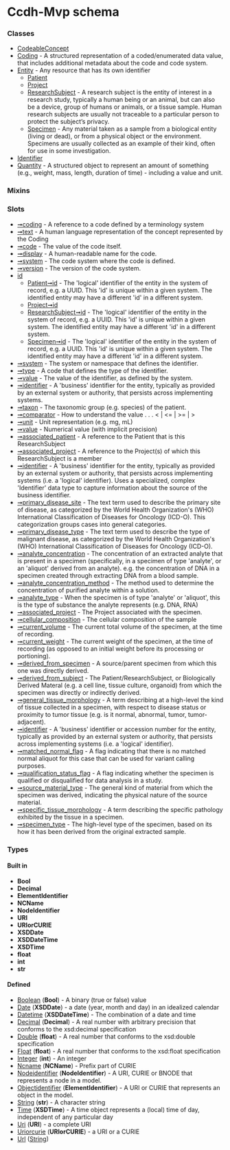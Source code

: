 
# Ccdh-Mvp schema





### Classes

 * [CodeableConcept](classes/CodeableConcept.md)
 * [Coding](classes/Coding.md) - A structured representation of a coded/enumerated data value, that includes additional metadata about the code and code system.
 * [Entity](classes/Entity.md) - Any resource that has its own identifier
     * [Patient](classes/Patient.md)
     * [Project](classes/Project.md)
     * [ResearchSubject](classes/ResearchSubject.md) - A research subject is the entity of interest in a research study, typically a human being or an animal, but can also be a device, group of humans or animals, or a tissue sample. Human research subjects are usually not traceable to a particular person to protect the subject’s privacy.
     * [Specimen](classes/Specimen.md) - Any material taken as a sample from a biological entity (living or dead), or from a physical object or the environment. Specimens are usually collected as an example of their kind, often for use in some investigation.
 * [Identifier](classes/Identifier.md)
 * [Quantity](classes/Quantity.md) - A structured object to represent an amount of something (e.g., weight, mass, length, duration of time) - including a value and unit.

### Mixins


### Slots

 * [➞coding](slots/codeableConcept__coding.md) - A reference to a code defined by a terminology system
 * [➞text](slots/codeableConcept__text.md) - A human language representation of the concept represented by the Coding
 * [➞code](slots/coding__code.md) - The value of the code itself.
 * [➞display](slots/coding__display.md) - A human-readable name for the code.
 * [➞system](slots/coding__system.md) - The code system where the code is defined.
 * [➞version](slots/coding__version.md) - The version of the code system.
 * [id](slots/id.md)
     * [Patient➞id](slots/Patient_id.md) - The 'logical' identifier of the entity in the system of record, e.g. a UUID.  This 'id' is unique within a given system. The identified entity may have a different 'id' in a different system.
     * [Project➞id](slots/Project_id.md)
     * [ResearchSubject➞id](slots/ResearchSubject_id.md) - The 'logical' identifier of the entity in the system of record, e.g. a UUID.  This 'id' is unique within a given system. The identified entity may have a different 'id' in a different system.
     * [Specimen➞id](slots/Specimen_id.md) - The 'logical' identifier of the entity in the system of record, e.g. a UUID.  This 'id' is unique within a given system. The identified entity may have a different 'id' in a different system.
 * [➞system](slots/identifier__system.md) - The system or namespace that defines the identifier.
 * [➞type](slots/identifier__type.md) - A code that defines the type of the identifier.
 * [➞value](slots/identifier__value.md) - The value of the identifier, as defined by the system.
 * [➞identifier](slots/patient__identifier.md) - A 'business' identifier for the entity, typically as provided by an external system or authority, that persists across implementing systems. 
 * [➞taxon](slots/patient__taxon.md) - The taxonomic group (e.g. species) of the patient.
 * [➞comparator](slots/quantity__comparator.md) - How to understand the value  . . .   < | <= | >= | >
 * [➞unit](slots/quantity__unit.md) - Unit representation (e.g. mg, mL)
 * [➞value](slots/quantity__value.md) - Numerical value (with implicit precision)
 * [➞associated_patient](slots/researchSubject__associated_patient.md) - A reference to the Patient that is this ResearchSubject
 * [➞associated_project](slots/researchSubject__associated_project.md) - A reference to the Project(s) of which this ResearchSubject is a member
 * [➞identifier](slots/researchSubject__identifier.md) - A 'business' identifier for the entity, typically as provided by an external system or authority, that persists across implementing systems  (i.e. a  'logical' identifier). Uses a specialized, complex 'Identifier' data type to capture information about the source of the business identifier. 
 * [➞primary_disease_site](slots/researchSubject__primary_disease_site.md) - The text term used to describe the primary site of disease, as categorized by the World Health Organization's (WHO) International Classification of Diseases for Oncology (ICD-O). This categorization groups cases into general categories.
 * [➞primary_disease_type](slots/researchSubject__primary_disease_type.md) - The text term used to describe the type of malignant disease, as categorized by the World Health Organization's (WHO) International Classification of Diseases for Oncology (ICD-O). 
 * [➞analyte_concentration](slots/specimen__analyte_concentration.md) - The concentration of an extracted analyte that is present in a specimen (specifically, in a specimen of type 'analyte', or an 'aliquot' derived from an analyte). e.g. the concentration of DNA in a specimen created through extracting DNA from a blood sample.
 * [➞analyte_concentration_method](slots/specimen__analyte_concentration_method.md) - The method used to determine the concentration of purified analyte  within a solution.
 * [➞analyte_type](slots/specimen__analyte_type.md) - When the specimen is of type 'analyte' or 'aliquot', this is the type of substance the analyte represents (e.g. DNA, RNA)
 * [➞associated_project](slots/specimen__associated_project.md) - The Project associated with the specimen.
 * [➞cellular_composition](slots/specimen__cellular_composition.md) - The cellular composition of the sample
 * [➞current_volume](slots/specimen__current_volume.md) - The current total volume of the specimen, at the time of recording.
 * [➞current_weight](slots/specimen__current_weight.md) - The current weight of the specimen, at the time of recording (as opposed to an initial weight before its processing or portioning).
 * [➞derived_from_specimen](slots/specimen__derived_from_specimen.md) - A source/parent specimen from which this one was directly derived.
 * [➞derived_from_subject](slots/specimen__derived_from_subject.md) - The Patient/ResearchSubject, or Biologically Derived Materal (e.g. a cell line, tissue culture, organoid) from which the specimen was directly or indirectly derived.
 * [➞general_tissue_morphology](slots/specimen__general_tissue_morphology.md) - A term describing at a high-level the kind of tissue collected in a specimen, with respect to disease status or proximity to tumor tissue (e.g. is it normal, abnormal, tumor, tumor-adjacent). 
 * [➞identifier](slots/specimen__identifier.md) - A 'business' identifier  or accession number for the entity, typically as provided by an external system or authority, that persists across implementing systems  (i.e. a  'logical' identifier). 
 * [➞matched_normal_flag](slots/specimen__matched_normal_flag.md) - A flag indicating that there is no matched normal aliquot for this case that can be used for variant calling purposes.
 * [➞qualification_status_flag](slots/specimen__qualification_status_flag.md) - A flag indicating whether the specimen is qualified or disqualified for data analysis in a study.
 * [➞source_material_type](slots/specimen__source_material_type.md) - The general kind of material from which the specimen was derived, indicating the physical nature of the source material. 
 * [➞specific_tissue_morphology](slots/specimen__specific_tissue_morphology.md) - A term describing the specific pathology exhibited by the tissue in a specimen.
 * [➞specimen_type](slots/specimen__specimen_type.md) - The high-level type of the specimen, based on its how it has been derived from the original extracted sample. 

### Types


#### Built in

 * **Bool**
 * **Decimal**
 * **ElementIdentifier**
 * **NCName**
 * **NodeIdentifier**
 * **URI**
 * **URIorCURIE**
 * **XSDDate**
 * **XSDDateTime**
 * **XSDTime**
 * **float**
 * **int**
 * **str**

#### Defined

 * [Boolean](types/Boolean.md)  (**Bool**)  - A binary (true or false) value
 * [Date](types/Date.md)  (**XSDDate**)  - a date (year, month and day) in an idealized calendar
 * [Datetime](types/Datetime.md)  (**XSDDateTime**)  - The combination of a date and time
 * [Decimal](types/Decimal.md)  (**Decimal**)  - A real number with arbitrary precision that conforms to the xsd:decimal specification
 * [Double](types/Double.md)  (**float**)  - A real number that conforms to the xsd:double specification
 * [Float](types/Float.md)  (**float**)  - A real number that conforms to the xsd:float specification
 * [Integer](types/Integer.md)  (**int**)  - An integer
 * [Ncname](types/Ncname.md)  (**NCName**)  - Prefix part of CURIE
 * [Nodeidentifier](types/Nodeidentifier.md)  (**NodeIdentifier**)  - A URI, CURIE or BNODE that represents a node in a model.
 * [Objectidentifier](types/Objectidentifier.md)  (**ElementIdentifier**)  - A URI or CURIE that represents an object in the model.
 * [String](types/String.md)  (**str**)  - A character string
 * [Time](types/Time.md)  (**XSDTime**)  - A time object represents a (local) time of day, independent of any particular day
 * [Uri](types/Uri.md)  (**URI**)  - a complete URI
 * [Uriorcurie](types/Uriorcurie.md)  (**URIorCURIE**)  - a URI or a CURIE
 * [Url](types/Url.md)  ([String](types/String.md)) 
